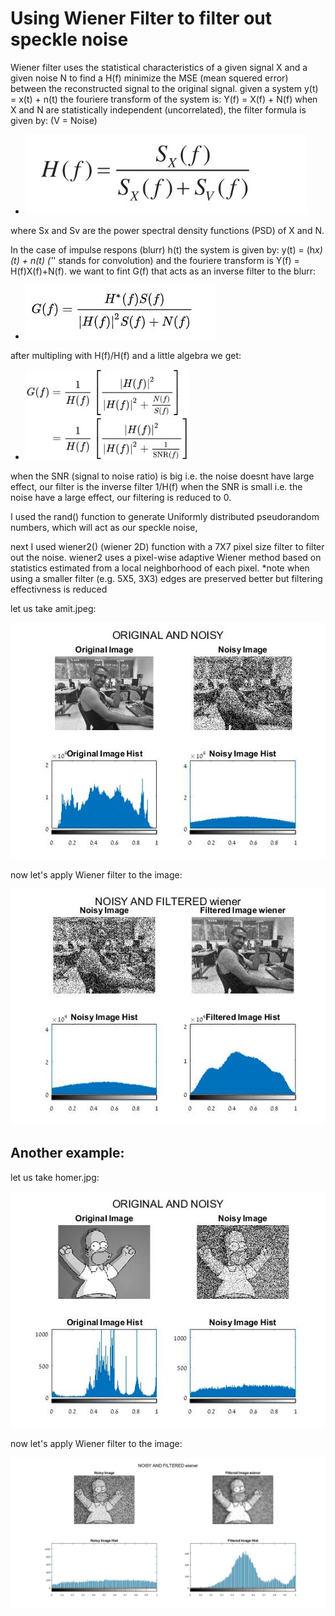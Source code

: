 # Using Wiener Filter to filter out speckle noise #

Wiener filter uses the statistical characteristics of a given signal X and a given noise N to find a H(f) minimize the MSE (mean squered error)
between the reconstructed signal to the original signal.
given a system y(t) = x(t) + n(t) the fouriere transform of the system is: Y(f) = X(f) + N(f)
when X and N are statistically independent (uncorrelated), the filter formula is given by: (V = Noise)
* ![picture alt](https://github.com/amitsason/Digital-Image-Processing/blob/master/Wiener%20Filter/formula.JPG)


where Sx and Sv are the power spectral density functions (PSD) of X and N.

In the case of impulse respons (blurr) h(t) the system is given by: y(t) = (h*x)(t) + n(t)  ('*' stands for convolution)
and the fouriere transform is Y(f) = H(f)X(f)+N(f). we want to fint G(f) that acts as an inverse filter to the blurr:
* ![picture alt](https://github.com/amitsason/Digital-Image-Processing/blob/master/Wiener%20Filter/formula3.JPG)

after multipling with H(f)/H(f) and a little algebra we get:

* ![picture alt](https://github.com/amitsason/Digital-Image-Processing/blob/master/Wiener%20Filter/formula2.JPG)

when the SNR (signal to noise ratio) is big i.e. the noise doesnt have large effect, our filter is the inverse filter 1/H(f)
when the SNR is small i.e. the noise have a large effect, our filtering is reduced to 0.


I used the rand() function to generate Uniformly distributed pseudorandom numbers,
which will act as our speckle noise, 

next I used wiener2() (wiener 2D) function with a 7X7 pixel size filter to filter out the noise.
wiener2 uses a pixel-wise adaptive Wiener method based on statistics estimated from a local neighborhood of each pixel.
*note when using a smaller filter (e.g. 5X5, 3X3) edges are preserved better but filtering effectivness is reduced

let us take amit.jpeg:

![picture alt](https://github.com/amitsason/Digital-Image-Processing/blob/master/Wiener%20Filter/amit%20noisy.jpg)

now let's apply Wiener filter to the image:

![picture alt](https://github.com/amitsason/Digital-Image-Processing/blob/master/Wiener%20Filter/amit%20filtered.jpg)

## Another example: ##
let us take homer.jpg:

![picture alt](https://github.com/amitsason/Digital-Image-Processing/blob/master/Wiener%20Filter/homer_noisy.jpg)

now let's apply Wiener filter to the image:

![picture alt](https://github.com/amitsason/Digital-Image-Processing/blob/master/Wiener%20Filter/homer_filtered.jpg)








